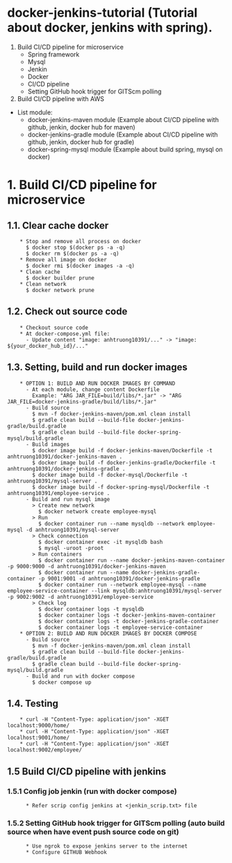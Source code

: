 # docker-jenkins-tutorial (Tutorial about docker, jenkins with spring).
 1. Build CI/CD pipeline for microservice
    *  Spring framework
    *  Mysql
    *  Jenkin
    *  Docker
    *  CI/CD pipeline
    *  Setting GitHub hook trigger for GITScm polling
 3. Build CI/CD pipeline with AWS
  * List module:
    - docker-jenkins-maven module (Example about CI/CD pipeline with github, jenkin, docker hub for maven)
    - docker-jenkins-gradle module (Example about CI/CD pipeline with github, jenkin, docker hub for gradle)
    - docker-spring-mysql module (Example about build spring, mysql on docker)
# 1. Build CI/CD pipeline for microservice
## 1.1. Clear cache docker
        * Stop and remove all process on docker
          $ docker stop $(docker ps -a -q)
          $ docker rm $(docker ps -a -q)
        * Remove all image on docker
          $ docker rmi $(docker images -a -q)
        * Clean cache
          $ docker builder prune
        * Clean network
          $ docker network prune
## 1.2. Check out source code
        * Checkout source code
        * At docker-compose.yml file:
          - Update content "image: anhtruong10391/..." -> "image: ${your_docker_hub_id}/..."
## 1.3. Setting, build and run docker images
        * OPTION 1: BUILD AND RUN DOCKER IMAGES BY COMMAND
          - At each module, change content Dockerfile
            Example: "ARG JAR_FILE=build/libs/*.jar" -> "ARG JAR_FILE=docker-jenkins-gradle/build/libs/*.jar" 
          - Build source
            $ mvn -f docker-jenkins-maven/pom.xml clean install
            $ gradle clean build --build-file docker-jenkins-gradle/build.gradle
            $ gradle clean build --build-file docker-spring-mysql/build.gradle
          - Build images
            $ docker image build -f docker-jenkins-maven/Dockerfile -t anhtruong10391/docker-jenkins-maven .
            $ docker image build -f docker-jenkins-gradle/Dockerfile -t anhtruong10391/docker-jenkins-gradle .
            $ docker image build -f docker-mysql/Dockerfile -t anhtruong10391/mysql-server .
            $ docker image build -f docker-spring-mysql/Dockerfile -t anhtruong10391/employee-service .
          - Build and run mysql image
            > Create new network
              $ docker network create employee-mysql
            > Run
              $ docker container run --name mysqldb --network employee-mysql -d anhtruong10391/mysql-server
            > Check connection
              $ docker container exec -it mysqldb bash
              $ mysql -uroot -proot
            > Run containers
              $ docker container run --name docker-jenkins-maven-container -p 9000:9000 -d anhtruong10391/docker-jenkins-maven
              $ docker container run --name docker-jenkins-gradle-container -p 9001:9001 -d anhtruong10391/docker-jenkins-gradle
              $ docker container run --network employee-mysql --name employee-service-container --link mysqldb:anhtruong10391/mysql-server -p 9002:9002 -d anhtruong10391/employee-service
            > Check log
              $ docker container logs -t mysqldb
              $ docker container logs -t docker-jenkins-maven-container
              $ docker container logs -t docker-jenkins-gradle-container 
              $ docker container logs -t employee-service-container
        * OPTION 2: BUILD AND RUN DOCKER IMAGES BY DOCKER COMPOSE
          - Build source
            $ mvn -f docker-jenkins-maven/pom.xml clean install
            $ gradle clean build --build-file docker-jenkins-gradle/build.gradle
            $ gradle clean build --build-file docker-spring-mysql/build.gradle
          - Build and run with docker compose
            $ docker compose up
## 1.4. Testing
        * curl -H "Content-Type: application/json" -XGET localhost:9000/home/
        * curl -H "Content-Type: application/json" -XGET localhost:9001/home/
        * curl -H "Content-Type: application/json" -XGET localhost:9002/employee/
## 1.5 Build CI/CD pipeline with jenkins
### 1.5.1 Config job jenkin (run with docker compose)
          * Refer scrip config jenkins at <jenkin_scrip.txt> file
### 1.5.2 Setting GitHub hook trigger for GITScm polling (auto build source when have event push source code on git)
          * Use ngrok to expose jenkins server to the internet
          * Configure GITHUB Webhook
